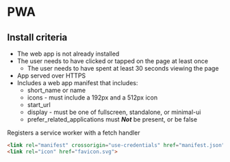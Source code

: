 

# PWA

## Install criteria
- The web app is not already installed
- The user needs to have clicked or tapped on the page at least once
  - The user needs to have spent at least 30 seconds viewing the page
- App served over HTTPS
- Includes a web app manifest that includes:
  - short_name or name
  - icons - must include a 192px and a 512px icon
  - start_url
  - display - must be one of fullscreen, standalone, or minimal-ui
  - prefer_related_applications must ***Not*** be present, or be false

Registers a service worker with a fetch handler

``` html
<link rel="manifest" crossorigin="use-credentials" href="manifest.json" />
<link rel="icon" href="favicon.svg">
```